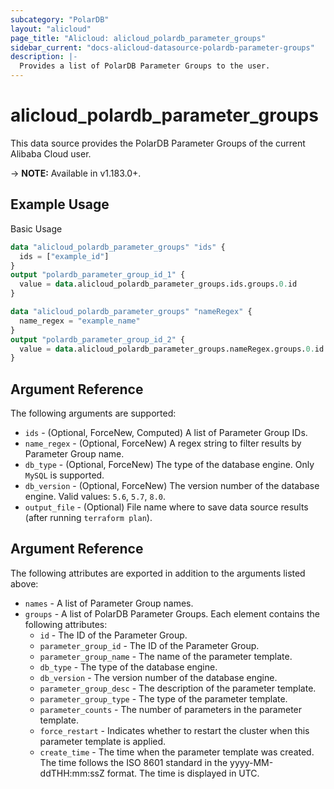 ```yaml
---
subcategory: "PolarDB"
layout: "alicloud"
page_title: "Alicloud: alicloud_polardb_parameter_groups"
sidebar_current: "docs-alicloud-datasource-polardb-parameter-groups"
description: |-
  Provides a list of PolarDB Parameter Groups to the user.
---
```


# alicloud\_polardb\_parameter\_groups

This data source provides the PolarDB Parameter Groups of the current Alibaba Cloud user.

-> **NOTE:** Available in v1.183.0+.

## Example Usage

Basic Usage

```terraform
data "alicloud_polardb_parameter_groups" "ids" {
  ids = ["example_id"]
}
output "polardb_parameter_group_id_1" {
  value = data.alicloud_polardb_parameter_groups.ids.groups.0.id
}

data "alicloud_polardb_parameter_groups" "nameRegex" {
  name_regex = "example_name"
}
output "polardb_parameter_group_id_2" {
  value = data.alicloud_polardb_parameter_groups.nameRegex.groups.0.id
}
```

## Argument Reference

The following arguments are supported:

* `ids` - (Optional, ForceNew, Computed)  A list of Parameter Group IDs.
* `name_regex` - (Optional, ForceNew) A regex string to filter results by Parameter Group name.
* `db_type` - (Optional, ForceNew) The type of the database engine. Only `MySQL` is supported.
* `db_version` - (Optional, ForceNew) The version number of the database engine. Valid values: `5.6`, `5.7`, `8.0`.
* `output_file` - (Optional) File name where to save data source results (after running `terraform plan`).

## Argument Reference

The following attributes are exported in addition to the arguments listed above:

* `names` - A list of Parameter Group names.
* `groups` - A list of PolarDB Parameter Groups. Each element contains the following attributes:
	* `id` - The ID of the Parameter Group.
	* `parameter_group_id` - The ID of the Parameter Group.
	* `parameter_group_name` - The name of the parameter template.
	* `db_type` - The type of the database engine.
	* `db_version` - The version number of the database engine.
	* `parameter_group_desc` - The description of the parameter template.
	* `parameter_group_type` - The type of the parameter template.  
	* `parameter_counts` - The number of parameters in the parameter template.
	* `force_restart` - Indicates whether to restart the cluster when this parameter template is applied.
	* `create_time` - The time when the parameter template was created. The time follows the ISO 8601 standard in the yyyy-MM-ddTHH:mm:ssZ format. The time is displayed in UTC.